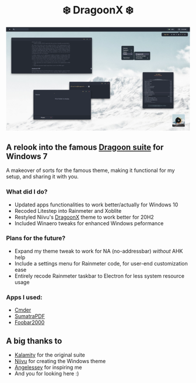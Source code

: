 <h1 align="center">❄️ DragoonX ❄️</h1>

![img](https://raw.githubusercontent.com/Blu3Jive001/DragoonX/master/preview.png)

## A relook into the famous [Dragoon suite](https://www.deviantart.com/kalam1ty-ac/art/Dragoon-II-Unofficial-Release-686446226) for Windows 7

A makeover of sorts for the famous theme, making it functional for my setup, and sharing it with you. 

### What did I do?

+ Updated apps functionalities to work better/actually for Windows 10
+ Recoded Litestep into Rainmeter and Xoblite
+ Restyled Niivu's [DragoonX](https://www.deviantart.com/niivu/art/Dragoon-X-687204548) theme to work better for 20H2
+ Included Winaero tweaks for enhanced Windows peformance

### Plans for the future?

+ Expand my theme tweak to work for NA (no-addressbar) *without* AHK help
+ Include a settings menu for Rainmeter code, for user-end customization ease
+ Entirely recode Rainmeter taskbar to Electron for less system resource usage

### Apps I used:

+ [Cmder](https://github.com/cmderdev/cmder)
+ [SumatraPDF](https://www.sumatrapdfreader.org/free-pdf-reader.html)
+ [Foobar2000](https://www.foobar2000.org/)

## A big thanks to

+ [Kalamity](https://www.deviantart.com/kalam1ty-ac) for the original suite
+ [Niivu](https://www.deviantart.com/niivu/gallery) for creating the Windows theme
+ [Angelessey](https://www.deviantart.com/angelessey/art/night-52-877146763) for inspiring me
+ And you for looking here :)
